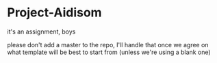 # Project-Aidisom
it's an assignment, boys


please don't add a master to the repo, I'll handle that once we agree on what template will be best to start from (unless we're using a blank one)
